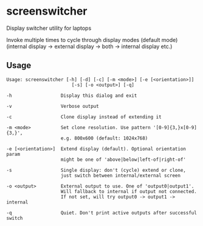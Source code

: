 screenswitcher
==============

Display switcher utility for laptops

Invoke multiple times to cycle through display modes (default mode) 
(internal display -> external display -> both -> internal display etc.)

Usage
-----

	Usage: screenswitcher [-h] [-d] [-c] [-m <mode>] [-e [<orientation>]]
	                        [-s] [-o <output>] [-q]
	                        
	-h                  Display this dialog and exit
	
	-v                  Verbose output
	
	-c                  Clone display instead of extending it
	
	-m <mode>           Set clone resolution. Use pattern '[0-9]{3,}x[0-9]{3,}',
	                    e.g. 800x600 (default: 1024x768)
	                    
	-e [<orientation>]  Extend display (default). Optional orientation param
	                    might be one of 'above|below|left-of|right-of'
	                    
	-s                  Single display: don't (cycle) extend or clone,
	                    just switch between internal/external screen
                            
	-o <output>         External output to use. One of 'output0|output1'.
	                    Will fallback to internal if output not connected.
	                    If not set, will try output0 -> output1 -> internal
	                    
	-q                  Quiet. Don't print active outputs after successful switch
